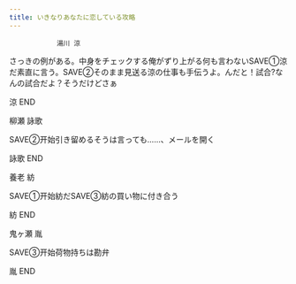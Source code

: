 ```yaml
---
title: いきなりあなたに恋している攻略
---
```


                湯川 涼

さっきの例がある。中身をチェックする俺がずり上がる何も言わないSAVE①涼だ素直に言う。SAVE②そのまま見送る涼の仕事も手伝うよ。んだと！試合?なんの試合だよ？そうだけどさぁ

涼 END

柳瀬 詠歌

SAVE②开始引き留めるそうは言っても……、メールを開く

詠歌 END

養老 紡

SAVE①开始紡だSAVE③紡の買い物に付き合う

紡 END

鬼ヶ瀬 胤

SAVE③开始荷物持ちは勘弁

胤 END
              

